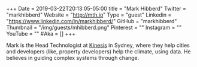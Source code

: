 +++
Date = 2019-03-22T20:13:05-05:00
title = "Mark Hibberd"
Twitter = "markhibberd"
Website = "http://mth.io"
Type = "guest"
Linkedin = "https://www.linkedin.com/in/markhibberd/"
GitHub = "markhibberd"
Thumbnail = "/img/guests/mhibberd.png"
Pinterest = ""
Instagram = ""
YouTube = ""
#Aka = []
+++

Mark is the Head Technologist at [Kinesis](https://kinesis.org/) in Sydney, where they help cities and developers (like, property developers)
help the climate, using data. He believes in guiding complex systems through change.